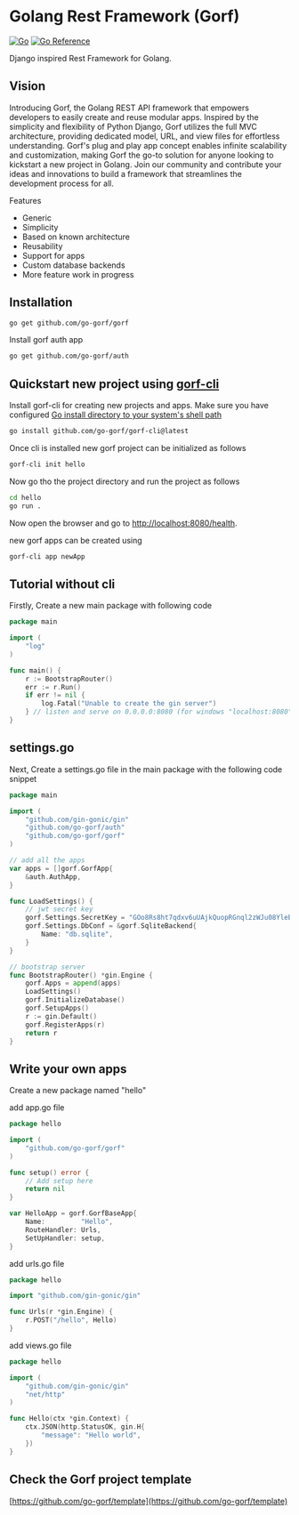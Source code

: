 # Golang Rest Framework (Gorf)

[![Go](https://github.com/go-gorf/gorf/actions/workflows/go.yml/badge.svg)](https://github.com/go-gorf/gorf/actions/workflows/go.yml)
[![Go Reference](https://pkg.go.dev/badge/github.com/go-gorf/gorf.svg)](https://pkg.go.dev/github.com/go-gorf/gorf)  

Django inspired Rest Framework for Golang.

## Vision

Introducing Gorf, the Golang REST API framework that empowers developers to easily create and reuse modular apps. 
Inspired by the simplicity and flexibility of Python Django, Gorf utilizes the full MVC architecture, providing
dedicated model, URL, and view files for effortless understanding. Gorf's plug and play app concept enables infinite 
scalability and customization, making Gorf the go-to solution for anyone looking to kickstart a new project in Golang.
Join our community and contribute your ideas and innovations to build a framework that streamlines the development process for all.

Features

* Generic
* Simplicity
* Based on known architecture
* Reusability
* Support for apps
* Custom database backends
* More feature work in progress

## Installation
```bash
go get github.com/go-gorf/gorf
```
Install gorf auth app
```bash
go get github.com/go-gorf/auth
```

## Quickstart new project using [gorf-cli](http://github.com/go-gorf/gorf-cli)

Install gorf-cli for creating new projects and apps. Make sure you have configured [Go install directory to your system's shell path](https://go.dev/doc/tutorial/compile-install)
```bash
go install github.com/go-gorf/gorf-cli@latest
```

Once cli is installed new gorf project can be initialized as follows
```bash
gorf-cli init hello
```

Now go tho the project directory and run the project as follows
```bash
cd hello
go run .
```
Now open the browser and go to [http://localhost:8080/health](http://localhost:8080/health).  

new gorf apps can be created using
```bash
gorf-cli app newApp
```

## Tutorial without cli

Firstly, Create a new main package with following code

``` go
package main

import (
	"log"
)

func main() {
	r := BootstrapRouter()
	err := r.Run()
	if err != nil {
		log.Fatal("Unable to create the gin server")
	} // listen and serve on 0.0.0.0:8080 (for windows "localhost:8080")
}
```

## settings.go
Next, Create a settings.go file in the main package with the following code snippet

``` go title="settings.go"
package main

import (
	"github.com/gin-gonic/gin"
	"github.com/go-gorf/auth"
	"github.com/go-gorf/gorf"
)

// add all the apps
var apps = []gorf.GorfApp{
	&auth.AuthApp,
}

func LoadSettings() {
	// jwt secret key
	gorf.Settings.SecretKey = "GOo8Rs8ht7qdxv6uUAjkQuopRGnql2zWJu08YleBx6pEv0cQ09a"
	gorf.Settings.DbConf = &gorf.SqliteBackend{
		Name: "db.sqlite",
	}
}

// bootstrap server
func BootstrapRouter() *gin.Engine {
	gorf.Apps = append(apps)
	LoadSettings()
	gorf.InitializeDatabase()
	gorf.SetupApps()
	r := gin.Default()
	gorf.RegisterApps(r)
	return r
}
```

## Write your own apps

Create a new package named "hello"

add app.go file

``` go
package hello

import (
	"github.com/go-gorf/gorf"
)

func setup() error {
	// Add setup here
	return nil
}

var HelloApp = gorf.GorfBaseApp{
	Name:         "Hello",
	RouteHandler: Urls,
	SetUpHandler: setup,
}

```

add urls.go file

``` go
package hello

import "github.com/gin-gonic/gin"

func Urls(r *gin.Engine) {
	r.POST("/hello", Hello)
}
```

add views.go file

``` go
package hello

import (
	"github.com/gin-gonic/gin"
	"net/http"
)

func Hello(ctx *gin.Context) {
	ctx.JSON(http.StatusOK, gin.H{
		"message": "Hello world",
	})
}

```
## Check the Gorf project template


[https://github.com/go-gorf/template](https://github.com/go-gorf/template)


